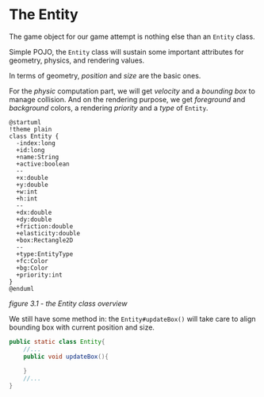 # The Entity

The game object for our game attempt is nothing else than an `Entity` class.

Simple POJO, the `Entity` class will sustain some important attributes for geometry, physics, and rendering values.

In terms of geometry, _position_ and _size_ are the basic ones.

For the _physic_ computation part, we will get _velocity_ and a _bounding box_ to manage collision.
And on the rendering purpose, we get _foreground_ and _background_ colors, a rendering _priority_
and a _type_ of `Entity`.

```plantuml
@startuml
!theme plain
class Entity {
  -index:long
  +id:long
  +name:String
  +active:boolean
  --
  +x:double
  +y:double
  +w:int
  +h:int
  --
  +dx:double
  +dy:double
  +friction:double
  +elasticity:double
  +box:Rectangle2D
  --
  +type:EntityType
  +fc:Color
  +bg:Color
  +priority:int
}
@enduml
```

_figure 3.1 - the Entity class overview_

We still have some method in:  the `Entity#updateBox()` will take care to align bounding box with current position
and size.

```java
public static class Entity{
    //...
    public void updateBox(){
        
    }
    //...
}
```